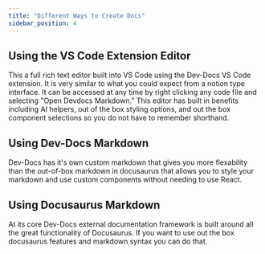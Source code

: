 ```yaml
---
title: "Different Ways to Create Docs"
sidebar_position: 4
---
```



## Using the VS Code Extension Editor

This a full rich text editor built into VS Code using the Dev-Docs VS Code extension. It is very similar to what you could expect from a notion type interface. It can be accessed at any time by right clicking any code file and selecting "Open Devdocs Markdown." This editor has built in benefits including AI helpers, out of the box styling options, and out the box component selections so you do not have to remember shorthand.

## Using Dev-Docs Markdown

Dev-Docs has it's own custom markdown that gives you more flexability than the out-of-box markdown in docusaurus that allows you to style your markdown and use custom components without needing to use React.

## Using Docusaurus Markdown

At its core Dev-Docs external documentation framework is built around all the great functionality of Docusaurus. If you want to use out the box docusaurus features and markdown syntax you can do that.

